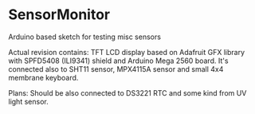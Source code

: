 # SensorMonitor
Arduino based sketch for testing misc sensors

Actual revision contains:
TFT LCD display based on Adafruit GFX library with SPFD5408 (ILI9341) shield and Arduino Mega 2560 board. It's connected also to SHT11 sensor, MPX4115A sensor and small 4x4 membrane keyboard. 

Plans:
Should be also connected to DS3221 RTC and some kind from UV light sensor. 
